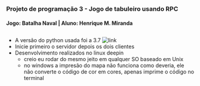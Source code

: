 ### Projeto de programação 3 - Jogo de tabuleiro usando RPC
#### Jogo: Batalha Naval | Aluno: Henrique M. Miranda
##
###

- A versão do python usada foi a 3.7 ![link](https://www.python.org/downloads/)
- Inicie primeiro o servidor depois os dois clientes
- Desenvolvimento realizados no linux deepin
  - creio eu rodar do mesmo jeito em qualquer SO baseado em Unix
  - no windows a impresão do mapa não funciona como deveria, ele não converte o código de cor em cores, apenas imprime o código no terminal
